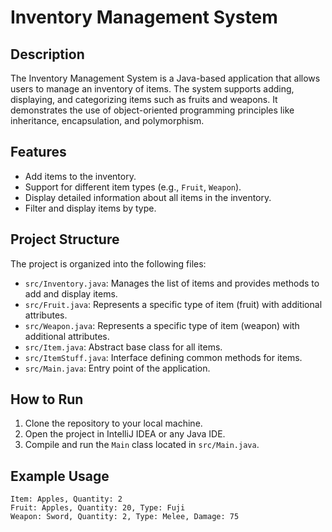 # Inventory Management System

## Description
The Inventory Management System is a Java-based application that allows users to manage an inventory of items. The system supports adding, displaying, and categorizing items such as fruits and weapons. It demonstrates the use of object-oriented programming principles like inheritance, encapsulation, and polymorphism.

## Features
- Add items to the inventory.
- Support for different item types (e.g., `Fruit`, `Weapon`).
- Display detailed information about all items in the inventory.
- Filter and display items by type.

## Project Structure
The project is organized into the following files:
- `src/Inventory.java`: Manages the list of items and provides methods to add and display items.
- `src/Fruit.java`: Represents a specific type of item (fruit) with additional attributes.
- `src/Weapon.java`: Represents a specific type of item (weapon) with additional attributes.
- `src/Item.java`: Abstract base class for all items.
- `src/ItemStuff.java`: Interface defining common methods for items.
- `src/Main.java`: Entry point of the application.

## How to Run
1. Clone the repository to your local machine.
2. Open the project in IntelliJ IDEA or any Java IDE.
3. Compile and run the `Main` class located in `src/Main.java`.

## Example Usage
```plaintext
Item: Apples, Quantity: 2
Fruit: Apples, Quantity: 20, Type: Fuji
Weapon: Sword, Quantity: 2, Type: Melee, Damage: 75